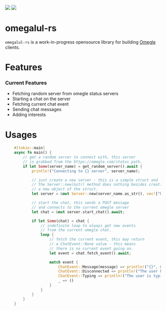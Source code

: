<img src="https://www.code-inspector.com/project/26946/score/svg"> <img src="https://www.code-inspector.com/project/26946/status/svg">

# omegalul-rs
``omegalul-rs`` is a work-in-progress opensource library for building [Omegle](https://omegle.com) clients. 

# Features
### Current Features
* Fetching random server from omegle status servers
* Starting a chat on the server
* Fetching current chat event 
* Sending chat messages
* Adding interests

# Usages
```rs
    #[tokio::main]
    async fn main() {
        // get a random server to connect with, this server
        // is grabbed from the https://omegle.com/status path.
        if let Some(server_name) = get_random_server().await {
            println!("Connecting to {} server", server_name);

            // just create a new server - this is a simple struct and 
            // the Server::new(&str) method does nothing besides creating
            // a new object of the struct.
            let server = &mut Server::new(server_name.as_str(), vec!["hors".to_string(), "discord".to_string()]);

            // start the chat, this sends a POST message  
            // and connects to the current omegle server
            let chat = &mut server.start_chat().await;

            if let Some(chat) = chat {
                // indefinite loop to always get new events
                // from the current omegle chat.
                loop {
                    // fetch the current event, this may return 
                    // a ChatEvent::None value - this means
                    // there is no current event going on.
                    let event = chat.fetch_event().await;

                    match event {
                        ChatEvent::Message(message) => println!("{}", &message),
                        ChatEvent::Disconnected => println!("The user has disconnected... mean."),
                        ChatEvent::Typing => println!("The user is typing... how exciting!"),
                        _ => ()
                    }
                }
            }
        }
    }
```